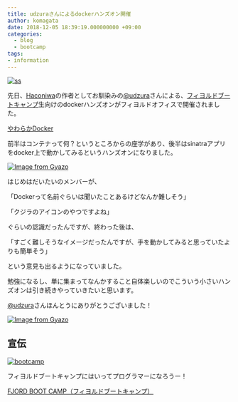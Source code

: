 ```yaml
---
title: udzuraさんによるdockerハンズオン開催
author: komagata
date: 2018-12-05 18:39:19.000000000 +09:00
categories:
  - blog
  - bootcamp
tags:
- information
---
```

[![ss](https://user-images.githubusercontent.com/91011/49336345-dfa25680-f643-11e8-96ce-5c12d69cad5f.png)](https://gist.github.com/udzura/fd1d6f4e27571b1b553f16eca4597b05)

先日、[Haconiwa](https://github.com/haconiwa/haconiwa)の作者としてお馴染みの[@udzura](https://twitter.com/udzura)さんによる、[フィヨルドブートキャンプ](https://bootcamp.fjordj.p)生向けのdockerハンズオンがフィヨルドオフィスで開催されました。

[やわらかDocker](https://gist.github.com/udzura/fd1d6f4e27571b1b553f16eca4597b05)

前半はコンテナって何？というところからの座学があり、後半はsinatraアプリをdocker上で動かしてみるというハンズオンになりました。

[![Image from Gyazo](https://i.gyazo.com/f13815a55b5ddc9d70f89028fde6df2d.jpg)](https://gyazo.com/f13815a55b5ddc9d70f89028fde6df2d)

はじめはだいたいのメンバーが、

「Dockerって名前ぐらいは聞いたことあるけどなんか難しそう」

「クジラのアイコンのやつですよね」

ぐらいの認識だったんですが、終わった後は、

「すごく難しそうなイメージだったんですが、手を動かしてみると思っていたよりも簡単そう」

という意見も出るようになっていました。

勉強になるし、単に集まってなんかすること自体楽しいのでこういう小さいハンズオンは引き続きやっていきたいと思います。

[@udzura](https://twitter.com/udzura)さんほんとうにありがとうございました！

[![Image from Gyazo](https://i.gyazo.com/aaba70001ee9111964cd84e77353b47e.jpg)](https://gyazo.com/aaba70001ee9111964cd84e77353b47e)

## 宣伝

[![bootcamp](https://i.gyazo.com/6f427016d86f0e329da6fba0b8e72c26.png)](https://bootcamp.fjord.jp)

フィヨルドブートキャンプにはいってプログラマーになろうー！

[FJORD BOOT CAMP（フィヨルドブートキャンプ）](https://bootcamp.fjord.jp/welcome)
